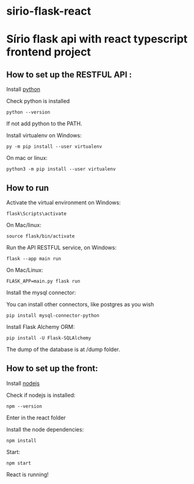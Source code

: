 # sirio-flask-react
<h1>Sírio flask api with react typescript frontend project</h1>

<h2> How to set up the RESTFUL API :</h2>

<p>Install <a href="https://www.python.org/" target="_blank">python</a></p>

<p>Check python is installed</p>

``` code
python --version
```

<p>If not add python to the PATH.</p>

<p>Install virtualenv on Windows:<p>

``` code
py -m pip install --user virtualenv

```

<p>On mac or linux:</p>

``` code
python3 -m pip install --user virtualenv
```

<h2>How to run</h2>

<p>Activate the virtual environment on Windows:</p>

``` code
flask\Scripts\activate
```

<p>On Mac/linux:</p>

``` code
source flask/bin/activate
```

<p>Run the API RESTFUL service, on Windows:</p>

``` code
flask --app main run
``` 

<p>On Mac/Linux:</p>

``` code
FLASK_APP=main.py flask run
```
<p>Install the mysql connector:</p>
<p> You can install other connectors, like postgres as you wish</p>

``` code
pip install mysql-connector-python
```

<p> Install Flask Alchemy ORM: </p>

``` code
pip install -U Flask-SQLAlchemy
```

<p>The dump of the database is at /dump folder. </p>

<h2>How to set up the front:</h2>

<p>Install <a href="https://nodejs.org/en" target="_blank">nodejs</a></p>

<p>Check if nodejs is installed:</p>

``` code
npm --version
```

<p>Enter in the react folder</p>

<p>Install the node dependencies:</p>

``` code
npm install
```

<p>Start:</p>

``` code
npm start
```

<p>React is running! </p>